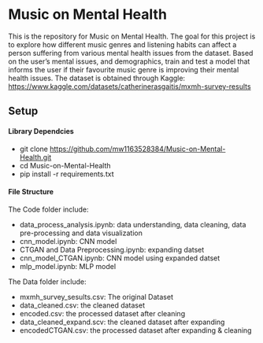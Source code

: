 # Music on Mental Health
 
This is the repository for Music on Mental Health. The goal for this project is to explore how different music genres and listening habits can affect a person suffering from various mental health issues from the dataset. Based on the user’s mental issues, and demographics, train and test a model that informs the user if their favourite music genre is improving their mental health issues. The dataset is obtained through Kaggle: https://www.kaggle.com/datasets/catherinerasgaitis/mxmh-survey-results

## Setup

#### Library Dependcies
- git clone https://github.com/mw1163528384/Music-on-Mental-Health.git
- cd Music-on-Mental-Health
- pip install -r requirements.txt

#### File Structure

The Code folder include:
- data_process_analysis.ipynb: data understanding, data cleaning, data pre-processing and data visualization
- cnn_model.ipynb: CNN model
- CTGAN and Data Preprocessing.ipynb: expanding datset
- cnn_model_CTGAN.ipynb: CNN model using expanded datset
- mlp_model.ipynb: MLP model


The Data folder include:
- mxmh_survey_sesults.csv: The original Dataset
- data_cleaned.csv: the cleaned dataset
- encoded.csv: the processed dataset after cleaning
- data_cleaned_expand.scv: the cleaned dataset after expanding
- encodedCTGAN.csv: the processed dataset after expanding & cleaning
